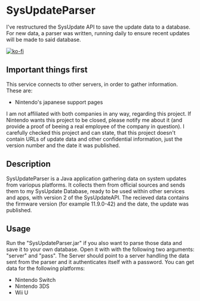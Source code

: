 # SysUpdateParser
I've restructured the SysUpdate API to save the update data to a database. For new data, a parser was written, running daily to ensure recent updates will be made to said database.

[![ko-fi](https://www.ko-fi.com/img/githubbutton_sm.svg)](https://ko-fi.com/F1F51BI4D)

## Important things first
This service connects to other servers, in order to gather information. These are:
- Nintendo's japanese support pages

I am not affiliated with both companies in any way, regarding this project.
If Nintendo wants this project to be closed, please notify me about it (and provide a proof of beeing a real employee of the company in question). I carefully checked this project and can state, that this project doesn't contain URLs of update data and other confidential information, just the version number and the date it was published.

## Description
SysUpdateParser is a Java application gathering data on system updates from variopus platforms.
It collects them from official sources and sends them to my SysUpdate Database, ready to be used within other services and apps, with version 2 of the SysUpdateAPI.
The recieved data contains the firmware version (for example 11.9.0-42) and the date, the update was published.

## Usage
Run the "SysUpdateParser.jar" if you also want to parse those data and save it to your own database.
Open it with with the following two arguments: "server" and "pass". The Server should point to a server handling the data sent from the parser and it authenticates itself with a password.
You can get data for the following platforms:
  - Nintendo Switch
  - Nintendo 3DS
  - Wii U
